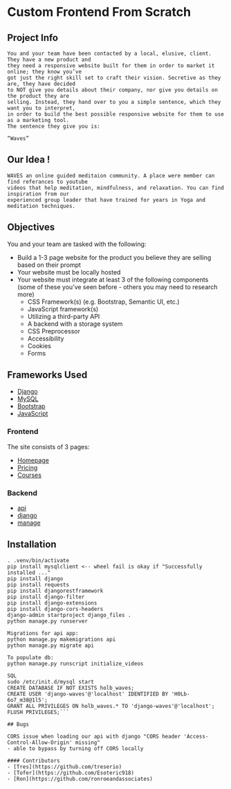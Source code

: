 # Custom Frontend From Scratch
## Project Info
    You and your team have been contacted by a local, elusive, client. They have a new product and
    they need a responsive website built for them in order to market it online; they know you’ve
    got just the right skill set to craft their vision. Secretive as they are, they have decided
    to NOT give you details about their company, nor give you details on the product they are
    selling. Instead, they hand over to you a simple sentence, which they want you to interpret,
    in order to build the best possible responsive website for them to use as a marketing tool.
    The sentence they give you is:

    “Waves”
## Our Idea !
    WAVES an online guided meditaion community. A place were member can find referances to youtube
    videos that help meditation, mindfulness, and relaxation. You can find inspiration from our
    experienced group leader that have trained for years in Yoga and meditation techniques.

## Objectives
You and your team are tasked with the following:

- Build a 1-3 page website for the product you believe they are selling based on their prompt
- Your website must be locally hosted
- Your website must integrate at least 3 of the following components (some of these you’ve seen before - others you may need to research more)
    - CSS Framework(s) (e.g. Bootstrap, Semantic UI, etc.)
    - JavaScript framework(s)
    - Utilizing a third-party API
    - A backend with a storage system
    - CSS Preprocessor
    - Accessibility
    - Cookies
    - Forms
## Frameworks Used
- [Django](http://djangoproject.com)
- [MySQL](https://www.mysql.com/)
- [Bootstrap](https://getbootstrap.com/docs/4.6/getting-started/introduction/)
- [JavaScript](https://www.javascript.com/)

### Frontend
The site consists of 3 pages:
- [Homepage](https://github.com/treserio/holberton-waves/blob/master/homepage.html)
- [Pricing](https://github.com/treserio/holberton-waves/blob/master/homepage.html)
- [Courses](https://github.com/treserio/holberton-waves/blob/master/courses.html)

### Backend
- [api](https://github.com/treserio/holberton-waves/tree/master/api)
- [django](https://github.com/treserio/holberton-waves/tree/master/django_files)
- [manage](https://github.com/treserio/holberton-waves/blob/master/manage.py)

## Installation
```sudo apt install python3.8-venv
. .venv/bin/activate
pip install mysqlclient <-- wheel fail is okay if "Successfully installed ..."
pip install django
pip install requests
pip install djangorestframework
pip install django-filter
pip install django-extensions
pip install django-cors-headers
django-admin startproject django_files .
python manage.py runserver

Migrations for api app:
python manage.py makemigrations api
python manage.py migrate api

To populate db:
python manage.py runscript initialize_videos

SQL
sudo /etc/init.d/mysql start
CREATE DATABASE IF NOT EXISTS holb_waves;
CREATE USER 'django-waves'@'localhost' IDENTIFIED BY 'H0Lb-6o7_m38@1l5';
GRANT ALL PRIVILEGES ON holb_waves.* TO 'django-waves'@'localhost';
FLUSH PRIVILEGES;```

## Bugs

CORS issue when loading our api with django "CORS header 'Access-Control-Allow-Origin' missing"
- able to bypass by turning off CORS locally

#### Contributors
- [Tres](https://github.com/treserio)
- [Tofer](https://github.com/Esoteric918)
- [Ron](https://github.com/ronroeandassociates)
